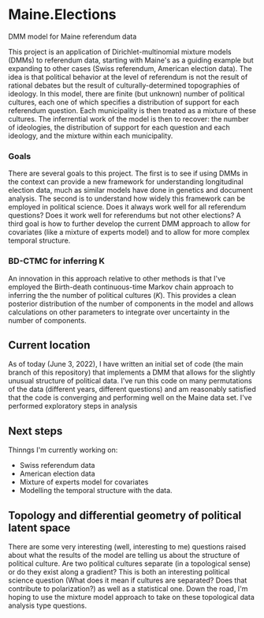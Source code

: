 # Maine.Elections
DMM model for Maine referendum data

This project is an application of Dirichlet-multinomial mixture models (DMMs) to referendum data, starting with Maine's as a guiding example but expanding to other cases (Swiss referendum, American election data). The idea is that political behavior at the level of referendum is not the result of rational debates but the result of culturally-determined topographies of ideology. In this model, there are finite (but unknown) number of political cultures, each one of which specifies a distribution of support for each referendum question. Each municipality is then treated as a mixture of these cultures. The inferrential work of the model is then to recover: the number of ideologies, the distribution of support for each question and each ideology, and the mixture within each municipality. 

### Goals
There are several goals to this project. The first is to see if using DMMs in the context can provide a new framework for understanding longitudinal election data, much as similar models have done in genetics and document analysis. The second is to understand how widely this framework can be employed in political science. Does it always work well for all referendum questions? Does it work well for referendums but not other elections? A third goal is how to further develop the current DMM approach to allow for covariates (like a mixture of experts model) and to allow for more complex temporal structure. 

### BD-CTMC for inferring K

An innovation in this approach relative to other methods is that I've employed the Birth-death continuous-time Markov chain approach to inferring the the number of political cultures ($K$). This provides a clean posterior distribution of the number of components in the model and allows calculations on other parameters to integrate over uncertainty in the number of components.

## Current location

As of today (June 3, 2022), I have written an initial set of code (the main branch of this repository) that implements a DMM that allows for the slightly unusual structure of political data. I've run this code on many permutations of the data (different years, different questions) and am reasonably satisfied that the code is converging and performing well on the Maine data set. I've performed exploratory steps in analysis

## Next steps

Thinngs I'm currently working on:

* Swiss referendum data
* American election data
* Mixture of experts model for covariates
* Modelling the temporal structure with the data.

## Topology and differential geometry of political latent space

There are some very interesting (well, interesting to me) questions raised about what the results of the model are telling us about the structure of political culture. Are two political cultures separate (in a topological sense) or do they exist along a gradient? This is both an interesting political science question (What does it mean if cultures are separated? Does that contribute to polarization?) as well as a statistical one. Down the road, I'm hoping to use the mixture model approach to take on these topological data analysis type questions.


